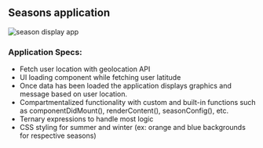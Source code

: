 ## Seasons application

![season display app](https://media.giphy.com/media/jowyxeuwOKxWYVsBBW/giphy.gif)

### Application Specs:

- Fetch user location with geolocation API
- UI loading component while fetching user latitude
- Once data has been loaded the application displays graphics and message based on user location.
- Compartmentalized functionality with custom and built-in functions such as componentDidMount(), renderContent(), seasonConfig(), etc.
- Ternary expressions to handle most logic
- CSS styling for summer and winter (ex: orange and blue backgrounds for respective seasons)